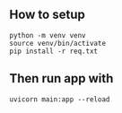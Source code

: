 ## How to setup


```
python -m venv venv
source venv/bin/activate
pip install -r req.txt
```

## Then run app with

```
uvicorn main:app --reload
```

